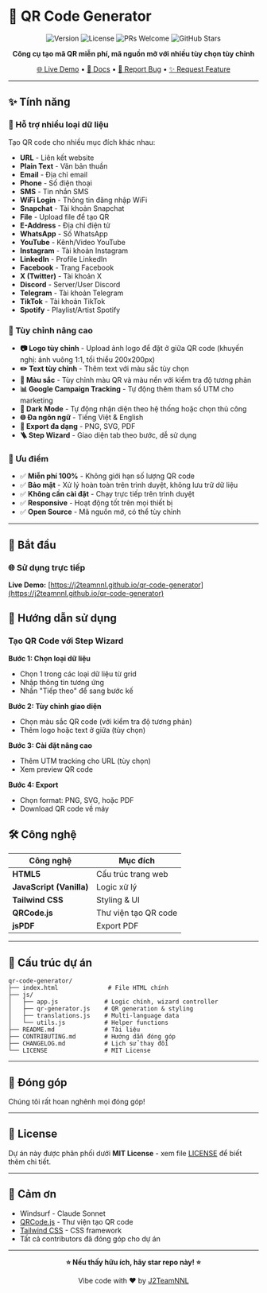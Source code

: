 # 🎯 QR Code Generator

<div align="center">

![Version](https://img.shields.io/badge/version-2.0.0-blue.svg)
![License](https://img.shields.io/badge/license-MIT-green.svg)
![PRs Welcome](https://img.shields.io/badge/PRs-welcome-brightgreen.svg)
![GitHub Stars](https://img.shields.io/github/stars/j2teamnnl/qr-code-generator?style=social)

**Công cụ tạo mã QR miễn phí, mã nguồn mở với nhiều tùy chọn tùy chỉnh**

[🌐 Live Demo](https://j2teamnnl.github.io/qr-code-generator) • [📖 Docs](https://github.com/j2teamnnl/qr-code-generator#readme) • [🐛 Report Bug](https://github.com/j2teamnnl/qr-code-generator/issues) • [✨ Request Feature](https://github.com/j2teamnnl/qr-code-generator/issues)

</div>

---

## ✨ Tính năng

### 📱 Hỗ trợ nhiều loại dữ liệu

Tạo QR code cho nhiều mục đích khác nhau:

- **URL** - Liên kết website
- **Plain Text** - Văn bản thuần
- **Email** - Địa chỉ email
- **Phone** - Số điện thoại
- **SMS** - Tin nhắn SMS
- **WiFi Login** - Thông tin đăng nhập WiFi
- **Snapchat** - Tài khoản Snapchat
- **File** - Upload file để tạo QR
- **E-Address** - Địa chỉ điện tử
- **WhatsApp** - Số WhatsApp
- **YouTube** - Kênh/Video YouTube
- **Instagram** - Tài khoản Instagram
- **LinkedIn** - Profile LinkedIn
- **Facebook** - Trang Facebook
- **X (Twitter)** - Tài khoản X
- **Discord** - Server/User Discord
- **Telegram** - Tài khoản Telegram
- **TikTok** - Tài khoản TikTok
- **Spotify** - Playlist/Artist Spotify

### 🎨 Tùy chỉnh nâng cao

- **📷 Logo tùy chỉnh** - Upload ảnh logo để đặt ở giữa QR code (khuyến nghị: ảnh vuông 1:1, tối thiểu 200x200px)
- **✏️ Text tùy chỉnh** - Thêm text với màu sắc tùy chọn
- **🌈 Màu sắc** - Tùy chỉnh màu QR và màu nền với kiểm tra độ tương phản
- **📊 Google Campaign Tracking** - Tự động thêm tham số UTM cho marketing
- **🌙 Dark Mode** - Tự động nhận diện theo hệ thống hoặc chọn thủ công
- **🌐 Đa ngôn ngữ** - Tiếng Việt & English
- **💾 Export đa dạng** - PNG, SVG, PDF
- **🪜 Step Wizard** - Giao diện tab theo bước, dễ sử dụng

### 🚀 Ưu điểm

- ✅ **Miễn phí 100%** - Không giới hạn số lượng QR code
- ✅ **Bảo mật** - Xử lý hoàn toàn trên trình duyệt, không lưu trữ dữ liệu
- ✅ **Không cần cài đặt** - Chạy trực tiếp trên trình duyệt
- ✅ **Responsive** - Hoạt động tốt trên mọi thiết bị
- ✅ **Open Source** - Mã nguồn mở, có thể tùy chỉnh

---

## 🚀 Bắt đầu

### 🌐 Sử dụng trực tiếp

**Live Demo:** [https://j2teamnnl.github.io/qr-code-generator](https://j2teamnnl.github.io/qr-code-generator)

## 📖 Hướng dẫn sử dụng

### Tạo QR Code với Step Wizard

**Bước 1: Chọn loại dữ liệu**

- Chọn 1 trong các loại dữ liệu từ grid
- Nhập thông tin tương ứng
- Nhấn "Tiếp theo" để sang bước kế

**Bước 2: Tùy chỉnh giao diện**

- Chọn màu sắc QR code (với kiểm tra độ tương phản)
- Thêm logo hoặc text ở giữa (tùy chọn)

**Bước 3: Cài đặt nâng cao**

- Thêm UTM tracking cho URL (tùy chọn)
- Xem preview QR code

**Bước 4: Export**

- Chọn format: PNG, SVG, hoặc PDF
- Download QR code về máy

## 🛠️ Công nghệ

| Công nghệ                | Mục đích             |
| ------------------------ | -------------------- |
| **HTML5**                | Cấu trúc trang web   |
| **JavaScript (Vanilla)** | Logic xử lý          |
| **Tailwind CSS**         | Styling & UI         |
| **QRCode.js**            | Thư viện tạo QR code |
| **jsPDF**                | Export PDF           |

---

## 📁 Cấu trúc dự án

```
qr-code-generator/
├── index.html              # File HTML chính
├── js/
│   ├── app.js             # Logic chính, wizard controller
│   ├── qr-generator.js    # QR generation & styling
│   ├── translations.js    # Multi-language data
│   └── utils.js           # Helper functions
├── README.md              # Tài liệu
├── CONTRIBUTING.md        # Hướng dẫn đóng góp
├── CHANGELOG.md           # Lịch sử thay đổi
└── LICENSE                # MIT License
```

---

## 🤝 Đóng góp

Chúng tôi rất hoan nghênh mọi đóng góp!

---

## 📄 License

Dự án này được phân phối dưới **MIT License** - xem file [LICENSE](LICENSE) để biết thêm chi tiết.

---

## 💖 Cảm ơn

- Windsurf - Claude Sonnet
- [QRCode.js](https://github.com/davidshimjs/qrcodejs) - Thư viện tạo QR code
- [Tailwind CSS](https://tailwindcss.com/) - CSS framework
- Tất cả contributors đã đóng góp cho dự án

---

<div align="center">

**⭐ Nếu thấy hữu ích, hãy star repo này! ⭐**

Vibe code with ❤️ by [J2TeamNNL](https://github.com/j2teamnnl)

</div>
